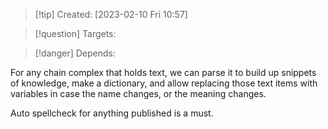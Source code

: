 
>[!tip] Created: [2023-02-10 Fri 10:57]

>[!question] Targets: 

>[!danger] Depends: 

For any chain complex that holds text, we can parse it to build up snippets of knowledge, make a dictionary, and allow replacing those text items with variables in case the name changes, or the meaning changes.

Auto spellcheck for anything published is a must.